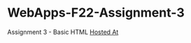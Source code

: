 # WebApps-F22-Assignment-3
Assignment 3 - Basic HTML
[Hosted At](https://github.com/44-563-Web-Apps-F22/44563-webapps-assignment-3-tejapathuri/settings/pages)

